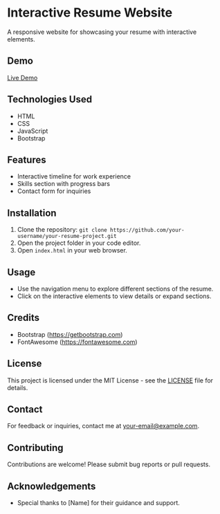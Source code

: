 # Interactive Resume Website

A responsive website for showcasing your resume with interactive elements.

## Demo

[Live Demo](https://your-demo-url.com)

## Technologies Used

- HTML
- CSS
- JavaScript
- Bootstrap

## Features

- Interactive timeline for work experience
- Skills section with progress bars
- Contact form for inquiries

## Installation

1. Clone the repository: `git clone https://github.com/your-username/your-resume-project.git`
2. Open the project folder in your code editor.
3. Open `index.html` in your web browser.

## Usage

- Use the navigation menu to explore different sections of the resume.
- Click on the interactive elements to view details or expand sections.

## Credits

- Bootstrap (https://getbootstrap.com)
- FontAwesome (https://fontawesome.com)

## License

This project is licensed under the MIT License - see the [LICENSE](LICENSE) file for details.

## Contact

For feedback or inquiries, contact me at your-email@example.com.

## Contributing

Contributions are welcome! Please submit bug reports or pull requests.

## Acknowledgements

- Special thanks to [Name] for their guidance and support.
